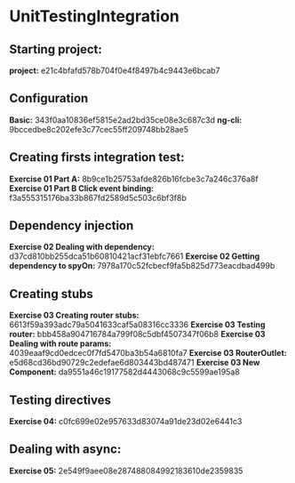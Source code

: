# UnitTestingIntegration

## Starting project: 
**project:** e21c4bfafd578b704f0e4f8497b4c9443e6bcab7

## Configuration
**Basic:** 343f0aa10836ef5815e2ad2bd35ce08e3c687c3d
**ng-cli:** 9bccedbe8c202efe3c77cec55ff209748bb28ae5

## Creating firsts integration test:
**Exercise 01 Part A:** 8b9ce1b25753afde826b16fcbe3c7a246c376a8f
**Exercise 01 Part B Click event binding:** f3a555315176ba33b867fd2589d5c503c6bf3f8b

## Dependency injection
**Exercise 02 Dealing with dependency:** d37cd810bb255dca51b60810421acf31ebfc7661
**Exercise 02 Getting dependency to spyOn:** 7978a170c52fcbecf9fa5b825d773eacdbad499b

## Creating stubs
**Exercise 03 Creating router stubs:** 6613f59a393adc79a5041633caf5a08316cc3336
**Exercise 03 Testing router:** bbb458a904716784a799f08c5dbf4507347f06b8
**Exercise 03 Dealing with route params:** 4039eaaf9cd0edcec0f7fd5470ba3b54a6810fa7
**Exercise 03 RouterOutlet:** e5d68cd36bd90729c2edefae6d803443bd487471
**Exercise 03 New Component:** da9551a46c19177582d4443068c9c5599ae195a8

## Testing directives
**Exercise 04:** c0fc699e02e957633d83074a91de23d02e6441c3

## Dealing with async:
**Exercise 05:** 2e549f9aee08e287488084992183610de2359835
